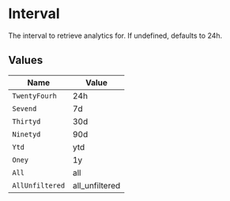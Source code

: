 # Interval

The interval to retrieve analytics for. If undefined, defaults to 24h.


## Values

| Name            | Value           |
| --------------- | --------------- |
| `TwentyFourh`   | 24h             |
| `Sevend`        | 7d              |
| `Thirtyd`       | 30d             |
| `Ninetyd`       | 90d             |
| `Ytd`           | ytd             |
| `Oney`          | 1y              |
| `All`           | all             |
| `AllUnfiltered` | all_unfiltered  |